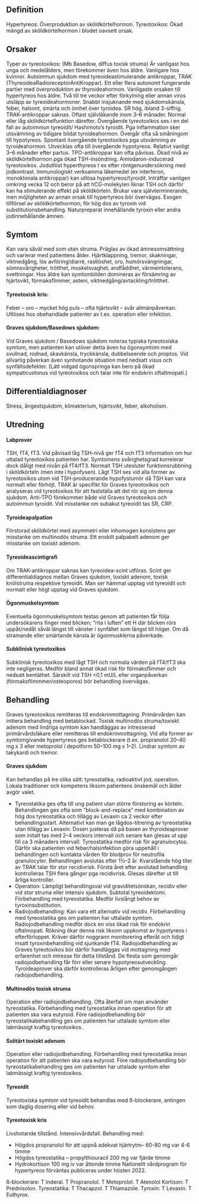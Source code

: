 ## Definition

Hypertyreos: Överproduktion av sköldkörtelhormon.
Tyreotoxikos: Ökad mängd av sköldkörtelhormon i blodet oavsett orsak.

## Orsaker

Typer av tyreotoxikos:
(Mb Basedow, diffus toxisk struma) Är vanligast hos unga och medelålders, men förekommer även hos äldre. Vanligare hos kvinnor. Autoimmun sjukdom med tyreoideastimulerande antikroppar, TRAK (ThyreoideaRadioreceptorAntiKroppar).
Ett eller flera autonomt fungerande partier med överproduktion av thyroideahormon. Vanligaste orsaken till hypertyreos hos äldre.
Två till tre veckor efter förkylning eller annan viros utsläpp av tyreoideahormoner. Snabbt insjuknande med sjukdomskänsla, feber, halsont, smärta och ömhet över tyroidea. SR hög, ibland 3-siffrig. TRAK-antikroppar saknas. Oftast självläkande inom 3–6 månader. Normal eller låg sköldkörtelfunktion därefter.
Övergående tyreotoxikos ses i en del fall av autoimmun tyreoidit/ Hashimoto’s tyroidit. Pga inflammation sker utsvämning av tidigare bildat tyroideahormon. Övergår ofta så småningom till hypotyreos.
Spontant övergående tyreotoxikos pga utsvämning av tyroideahormon. Utvecklas ofta till övergående hypotyreos. Relativt vanligt 3–6 månader efter partus. TPO-antikroppar kan ofta påvisas.
Ökad nivå av sköldkörtelhormon pga ökad TSH-insöndring.
Amiodaron-inducerad tyreotoxikos. Jodutlöst hyperthyreos t ex efter röntgenundersökning med jodkontrast. Immunologiskt verksamma läkemedel (ex interferon, monoklonala antikroppar) kan utlösa hypertyreos/tyroidit.
Inträffar vanligen omkring vecka 12 och beror på att hCG-molekylen liknar TSH och därför kan ha stimulerande effekt på sköldkörteln. Brukar vara självterminerande, men möjligheten av annan orsak till hypertyreos bör övervägas.
Exogen tillförsel av sköldkörtelhormon; för hög dos av tyroxin vid substitutionsbehandling. Naturpreparat innehållande tyroxin eller andra jodinnehållande ämnen.

## Symtom

Kan vara såväl med som utan struma. Präglas av ökad ämnesomsättning och varierar med patientens ålder.
Hjärtklappning, tremor, skakningar, viktnedgång, lös avföring/diarré, rastlöshet, oro, humörsvängningar, sömnsvårigheter, trötthet, muskelsvaghet, andfåddhet, värmeintolerans, svettningar.
Hos äldre kan symtombilden domineras av försämring av hjärtsvikt, förmaksflimmer, asteni, viktnedgång/avtackling/trötthet.

#### Tyreotoxisk kris:

Feber – oro – mycket hög puls – ofta hjärtsvikt – svår allmänpåverkan. Utlöses hos obehandlade patienter av t.ex. operation eller infektion.

#### Graves sjukdom/Basedows sjukdom:

Vid Graves sjukdom / Basedows sjukdom noteras typiska tyreotoxiska symtom, men patienten kan utöver detta även ha ögonsymtom med svullnad, rodnad, skavkänsla, tryckkänsla, dubbelseende och proptos. Vid allvarlig påverkan även synhotande situation med nedsatt visus och synfältsdefekter. (Lätt vidgad ögonspringa kan bero på ökad sympaticustonus vid tyreotoxikos och talar inte för endokrin oftaltmopati.)

## Differentialdiagnoser

Stress, ångestsjukdom, klimakterium, hjärtsvikt, feber, alkoholism.

## Utredning

#### Labprover

TSH, fT4, fT3. Vid påvisad låg TSH-nivå ger fT4 och fT3 information om hur uttalad tyreotoxikos patienten har. Symtomens svårighetsgrad korrelerar dock dåligt med nivån på fT4/fT3. Normalt TSH utesluter funktionsrubbning i sköldkörteln (men inte i hypofysen). Lågt TSH ses vid alla former av tyreotoxikos utom vid TSH-producerande hypofystumör då TSH kan vara normalt eller förhöjt.
TRAK är specifikt för Graves tyreotoxikos och analyseras vid tyreotoxikos för att fastställa att det rör sig om denna sjukdom. Anti-TPO förekommer både vid Graves tyreotoxikos och autoimmun tyroidit. Vid misstanke om subakut tyreoidit tas SR, CRP.

#### Tyroideapalpation

Förstorad sköldkörtel med asymmetri eller inhomogen konsistens ger misstanke om multinodös struma. Ett enskilt palpabelt adenom ger misstanke om toxiskt adenom.

#### Tyreoideascintigrafi

Om TRAK-antikroppar saknas kan tyreoidea-scint utföras. Scint ger differentialdiagnos mellan Graves sjukdom, toxiskt adenom, toxisk knölstruma respektive tyreoidit. Man ser hämmat upptag vid tyreoidit och normalt eller högt upptag vid Graves sjukdom.

#### Ögonmuskelsymtom

Eventuella ögonmuskelsymtom testas genom att patienten får följa undersökarens finger med blicken; ”rita i luften” ett H där blicken rörs uppåt/nedåt såväl längst till vänster i synfältet som längst till höger. Om då stramande eller smärtande känsla är ögonmusklerna påverkade.

#### Subklinisk tyreotoxikos

Subklinisk tyreotoxikos med lågt TSH och normala värden på fT4/fT3 ska inte negligeras. Medför bland annat ökad risk för förmaksflimmer och nedsatt bentäthet. Särskilt vid TSH <0,1 mU/L eller organpåverkan (förmaksflimmmer/osteoporos) bör behandling övervägas.

## Behandling

Graves tyreotoxikos remitteras till endokrinmottagning. Primärvården kan initiera behandling med betablockad.
Toxisk multinodös struma/toxiskt adenom med lindriga symtom kan handläggas av intresserad primärvårdsläkare eller remitteras till endokrinmottagning.
Vid alla former av symtomgivande hypertyreos ges betablockerare (t.ex. propranolol 20–40 mg x 3 eller metoprolol i depotform 50–100 mg x 1–2). Lindrar symtom av takykardi och tremor.

#### Graves sjukdom

Kan behandlas på tre olika sätt: tyreostatika, radioaktivt jod, operation. Lokala traditioner och kompetens liksom patientens önskemål och ålder avgör valet.
- Tyreostatika ges ofta till ung patient utan större förstoring av körteln. Behandlingen ges ofta som ”block-and-replace” med kombination av hög dos tyreostatika och tillägg av Levaxin ca 2 veckor efter behandlingsstart. Alternativt kan man ge lågdos-titrering av tyreostatika utan tillägg av Levaxin. Dosen justeras då på basen av thyroideaprover som initalt tas med 2–4 veckors intervall och senare kan glesas ut upp till ca 3 månaders intervall. Tyreostatika medför risk för agranulocytos. Därför ska patienten vid feber/halsinfektion göra uppehåll i behandlingen och kontakta vården för blodprov för neutrofila granulocyter. Behandlingen avslutas efter 1½–2 år. Kvarstående hög titer av TRAK talar för stor recidivrisk. Första året efter avslutad behandling kontrolleras TSH flera gånger pga recidivrisk. Glesas därefter ut till årliga kontroller.
- Operation: Lämpligt behandlingsval vid graviditetsönskan, recidiv eller vid stor struma eller intensiv sjukdom. Subtotal tyreoidektomi. Förbehandling med tyreostatika. Medför livslångt behov av tyroxinsubstitution.
- Radiojodbehandling: Kan vara ett alternativ vid recidiv. Förbehandling med tyreostatika ges om patienten har uttalade symtom. Radiojodbehandling medför dock en viss ökad risk för endokrin oftalmopati. Rökning ökar denna risk liksom uppkomst av hypotyreos i efterförloppet. Kräver därför noggrann monitorering efteråt och tidigt insatt tyroxinbehandling vid sjunkande fT4. Radiojodbehandling av Graves tyreotoxikos bör därför handläggas vid mottagning med erfarenhet och intresse för detta tillstånd. De flesta som genomgår radiojodbehandling får förr eller senare hypotyreosutveckling. Tyroideaprover ska därför kontrolleras årligen efter genomgången radiojodbehandling.

#### Multinodös toxisk struma

Operation eller radiojodbehandling. Ofta återfall om man använder tyreostatika. Förbehandling med tyreostatika innan operation för att patienten ska vara eutyroid. Före radiojodbehandling bör tyreostatikabehandling ges om patienten har uttalade symtom eller labmässigt kraftig tyreotoxikos.

#### Solitärt toxiskt adenom

Operation eller radiojodbehandling. Förbehandling med tyreostatika innan operation för att patienten ska vara eutyroid. Före radiojodbehandling bör tyreostatikabehandling ges om patienten har uttalade symtom eller labmässigt kraftig tyreotoxikos.

#### Tyreoidit

Tyreotoxiska symtom vid tyreoidit behandlas med ß-blockerare, antingen som daglig dosering eller vid behov.

#### Tyreotoxisk kris

Livshotande tillstånd. Intensivvårdsfall.
Behandling med:
- Högdos propranolol för att uppnå adekvat hjärtrytm– 60-80 mg var 4-6 timme
- Högdos tyreostatika – propylthiouracil 200 mg var fjärde timme
- Hydrokortison 100 mg iv var åttonde timme
Nationellt vårdprogram för hypertyreos förväntas publiceras under hösten 2022.


ß-blockerare: T Inderal. T Propranolol. T Metoprolol. T Atenolol
Kortison: T Prednisolon.
Tyreostatika: T Thacapzol. T Thiamazole.
Tyroxin: T Levaxin. T Euthyrox.

